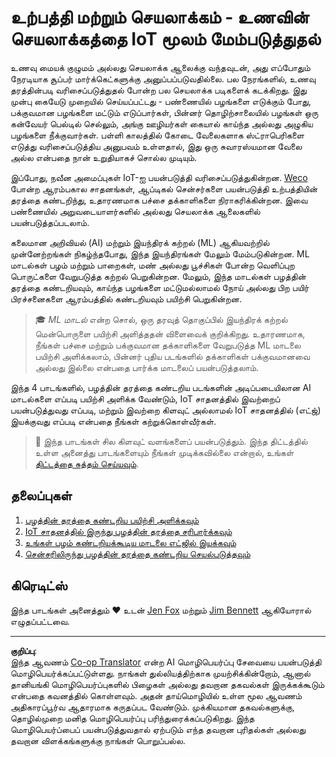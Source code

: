 <!--
CO_OP_TRANSLATOR_METADATA:
{
  "original_hash": "3764e089adf2d5801272bc0895f8498b",
  "translation_date": "2025-10-11T11:38:37+00:00",
  "source_file": "4-manufacturing/README.md",
  "language_code": "ta"
}
-->
# உற்பத்தி மற்றும் செயலாக்கம் - உணவின் செயலாக்கத்தை IoT மூலம் மேம்படுத்துதல்

உணவு மையக் குழுமம் அல்லது செயலாக்க ஆலைக்கு வந்தவுடன், அது எப்போதும் நேரடியாக சூப்பர் மார்க்கெட்களுக்கு அனுப்பப்படுவதில்லை. பல நேரங்களில், உணவு தரத்தின்படி வரிசைப்படுத்துதல் போன்ற பல செயலாக்க படிகளைக் கடக்கிறது. இது முன்பு கையேடு முறையில் செய்யப்பட்டது - பண்ணையில் பழங்களை எடுக்கும் போது, பக்குவமான பழங்களை மட்டும் எடுப்பார்கள், பின்னர் தொழிற்சாலையில் பழங்கள் ஒரு கன்வேயர் பெல்டில் செல்லும், அங்கு ஊழியர்கள் கையால் காய்ந்த அல்லது அழுகிய பழங்களை நீக்குவார்கள். பள்ளி காலத்தில் கோடை வேலைகளாக ஸ்ட்ராபெரிகளை எடுத்து வரிசைப்படுத்திய அனுபவம் உள்ளதால், இது ஒரு சுவாரஸ்யமான வேலை அல்ல என்பதை நான் உறுதியாகச் சொல்ல முடியும்.

இப்போது, நவீன அமைப்புகள் IoT-ஐ பயன்படுத்தி வரிசைப்படுத்துகின்றன. [Weco](https://wecotek.com) போன்ற ஆரம்பகால சாதனங்கள், ஆப்டிகல் சென்சர்களை பயன்படுத்தி உற்பத்தியின் தரத்தை கண்டறிந்து, உதாரணமாக பச்சை தக்காளிகளை நிராகரிக்கின்றன. இவை பண்ணையில் அறுவடையாளர்களில் அல்லது செயலாக்க ஆலைகளில் பயன்படுத்தப்படலாம்.

கலைமான அறிவியல் (AI) மற்றும் இயந்திரக் கற்றல் (ML) ஆகியவற்றில் முன்னேற்றங்கள் நிகழ்ந்தபோது, இந்த இயந்திரங்கள் மேலும் மேம்படுகின்றன. ML மாடல்கள் பழம் மற்றும் பாறைகள், மண் அல்லது பூச்சிகள் போன்ற வெளிப்புற பொருட்களை வேறுபடுத்த கற்றல் பெறுகின்றன. மேலும், இந்த மாடல்கள் பழத்தின் தரத்தை கண்டறியவும், காய்ந்த பழங்களை மட்டுமல்லாமல் நோய் அல்லது பிற பயிர் பிரச்சனைகளை ஆரம்பத்தில் கண்டறியவும் பயிற்சி பெறுகின்றன.

> 🎓 *ML மாடல்* என்ற சொல், ஒரு தரவுத் தொகுப்பில் இயந்திரக் கற்றல் மென்பொருளை பயிற்சி அளித்ததன் விளைவைக் குறிக்கிறது. உதாரணமாக, நீங்கள் பச்சை மற்றும் பக்குவமான தக்காளிகளை வேறுபடுத்த ML மாடலை பயிற்சி அளிக்கலாம், பின்னர் புதிய படங்களில் தக்காளிகள் பக்குவமானவை அல்லது இல்லை என்பதை பார்க்க மாடலைப் பயன்படுத்தலாம்.

இந்த 4 பாடங்களில், பழத்தின் தரத்தை கண்டறிய படங்களின் அடிப்படையிலான AI மாடல்களை எப்படி பயிற்சி அளிக்க வேண்டும், IoT சாதனத்தில் இவற்றைப் பயன்படுத்துவது எப்படி, மற்றும் இவற்றை கிளவுட் அல்லாமல் IoT சாதனத்தில் (எட்ஜ்) இயக்குவது எப்படி என்பதை நீங்கள் கற்றுக்கொள்வீர்கள்.

> 💁 இந்த பாடங்கள் சில கிளவுட் வளங்களைப் பயன்படுத்தும். இந்த திட்டத்தில் உள்ள அனைத்து பாடங்களையும் நீங்கள் முடிக்கவில்லை என்றால், உங்கள் [திட்டத்தை சுத்தம் செய்யவும்](../clean-up.md).

## தலைப்புகள்

1. [பழத்தின் தரத்தை கண்டறிய பயிற்சி அளிக்கவும்](./lessons/1-train-fruit-detector/README.md)
1. [IoT சாதனத்தில் இருந்து பழத்தின் தரத்தை சரிபார்க்கவும்](./lessons/2-check-fruit-from-device/README.md)
1. [உங்கள் பழம் கண்டறியக்கூடிய மாடலை எட்ஜில் இயக்கவும்](./lessons/3-run-fruit-detector-edge/README.md)
1. [சென்சரிலிருந்து பழத்தின் தரத்தை கண்டறிய செயல்படுத்தவும்](./lessons/4-trigger-fruit-detector/README.md)

## கிரெடிட்ஸ்

இந்த பாடங்கள் அனைத்தும் ♥️ உடன் [Jen Fox](https://github.com/jenfoxbot) மற்றும் [Jim Bennett](https://GitHub.com/JimBobBennett) ஆகியோரால் எழுதப்பட்டவை.

---

**குறிப்பு**:  
இந்த ஆவணம் [Co-op Translator](https://github.com/Azure/co-op-translator) என்ற AI மொழிபெயர்ப்பு சேவையை பயன்படுத்தி மொழிபெயர்க்கப்பட்டுள்ளது. நாங்கள் துல்லியத்திற்காக முயற்சிக்கின்றோம், ஆனால் தானியங்கி மொழிபெயர்ப்புகளில் பிழைகள் அல்லது தவறான தகவல்கள் இருக்கக்கூடும் என்பதை கவனத்தில் கொள்ளவும். அதன் தாய்மொழியில் உள்ள மூல ஆவணம் அதிகாரப்பூர்வ ஆதாரமாக கருதப்பட வேண்டும். முக்கியமான தகவல்களுக்கு, தொழில்முறை மனித மொழிபெயர்ப்பு பரிந்துரைக்கப்படுகிறது. இந்த மொழிபெயர்ப்பைப் பயன்படுத்துவதால் ஏற்படும் எந்த தவறான புரிதல்கள் அல்லது தவறான விளக்கங்களுக்கு நாங்கள் பொறுப்பல்ல.